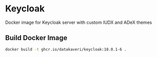 # Keycloak
Docker image for Keycloak server with custom IUDX and ADeX themes

## Build Docker Image
```sh
docker build -t ghcr.io/datakaveri/keycloak:18.0.1-6 .
```
